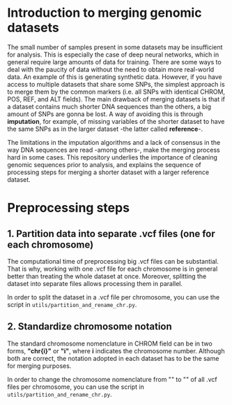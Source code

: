# Introduction to merging genomic datasets

The small number of samples present in some datasets may be insufficient for analysis. This is especially the case of deep neural networks, which in general require large amounts of data for training. There are some ways to deal with the paucity of data without the need to obtain more real-world data. An example of this is generating synthetic data. However, if you have access to multiple datasets that share some SNPs, the simplest approach is to merge them by the common markers (i.e. all SNPs with identical CHROM, POS, REF, and ALT fields). The main drawback of merging datasets is that if a dataset contains much shorter DNA sequences than the others, a big amount of SNPs are gonna be lost. A way of avoiding this is through **imputation**, for example, of missing variables of the shorter dataset to have the same SNPs as in the larger dataset -the latter called **reference**-.

The limitations in the imputation algorithms and a lack of consensus in the way DNA sequences are read -among others-, make the merging process hard in some cases. This repository underlies the importance of cleaning genomic sequences prior to analysis, and explains the sequence of processing steps for merging a shorter dataset with a larger reference dataset.

# Preprocessing steps

## 1. Partition data into separate .vcf files (one for each chromosome)

The computational time of preprocessing big .vcf files can be substantial. That is why, working with one .vcf file for each chromosome is in general better than treating the whole dataset at once. Moreover, splitting the dataset into separate files allows processing them in parallel.

In order to split the dataset in a .vcf file per chromosome, you can use the script in `utils/partition_and_rename_chr.py`. 

## 2. Standardize chromosome notation

The standard chromosome nomenclature in CHROM field can be in two forms, **"chr{i}"** or **"i"**, where **i** indicates the chromosome number. Although both are correct, the notation adopted in each dataset has to be the same for merging purposes.

In order to change the chromosome nomenclature from "" to "" of all .vcf files per chromosome, you can use the script in `utils/partition_and_rename_chr.py`.
